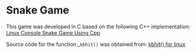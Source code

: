 # Snake Game
This game was developed in C based on the following C++ implementation: [Linux Console Snake Game Using Cpp](http://www.bitforestinfo.com/2018/01/linux-console-snake-game-using-cpp.html)

Source code for the function \_`kbhit()` was obtained from: [kbhit() for linux](https://cboard.cprogramming.com/c-programming/63166-kbhit-linux.html)
